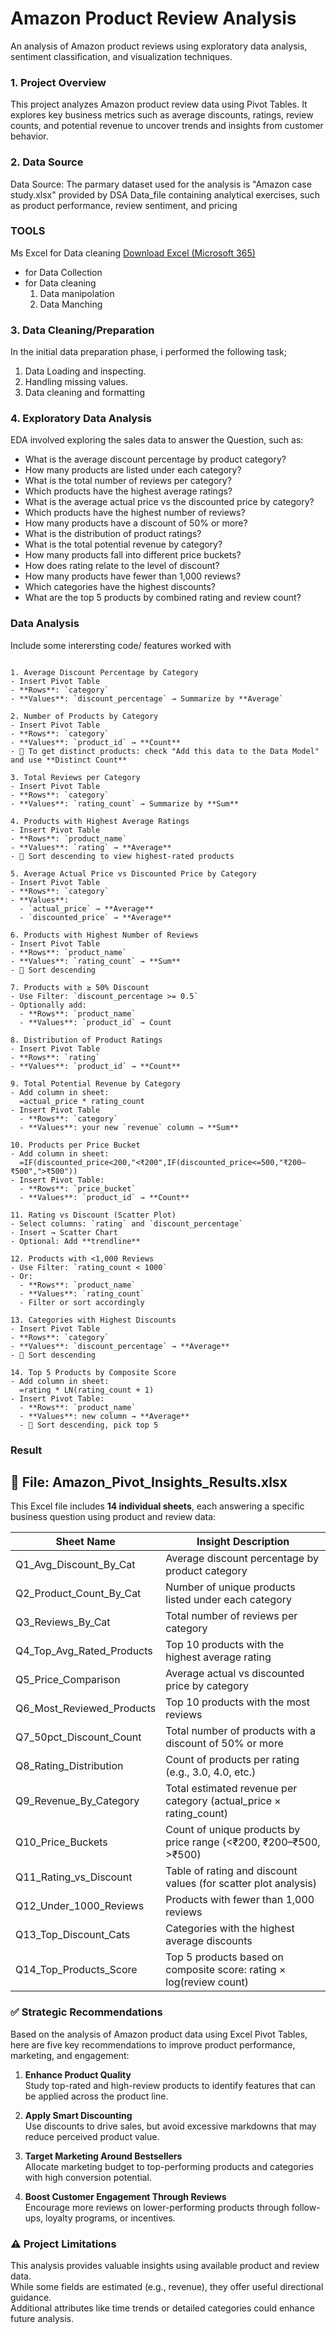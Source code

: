 # Amazon Product Review Analysis
An analysis of Amazon product reviews using exploratory data analysis, sentiment classification, and visualization techniques.

### 1. Project Overview

This project analyzes Amazon product review data using Pivot Tables. It explores key business metrics such as average discounts, ratings, review counts, and potential revenue to uncover trends and insights from customer behavior.

### 2. Data Source
Data Source: The parmary dataset used for the analysis is "Amazon case study.xlsx" provided by DSA Data_file containing analytical exercises, such as product performance, review sentiment, and pricing

### TOOLS

Ms Excel for Data cleaning [Download Excel (Microsoft 365)](https://www.microsoft.com/en-us/microsoft-365/excel)
 - for Data Collection
 - for Data cleaning
     1. Data manipolation
     2. Data Manching
 
### 3. Data Cleaning/Preparation


In the initial data preparation phase, i performed the following task;
1. Data Loading and inspecting.
2. Handling missing values.
3. Data cleaning and formatting

### 4. Exploratory Data Analysis

EDA involved exploring the sales data to answer the Question, such as:

- What is the average discount percentage by product category?
- How many products are listed under each category?
- What is the total number of reviews per category?
- Which products have the highest average ratings?
- What is the average actual price vs the discounted price by category?
- Which products have the highest number of reviews?
- How many products have a discount of 50% or more?
- What is the distribution of product ratings?
- What is the total potential revenue by category?
- How many products fall into different price buckets?
- How does rating relate to the level of discount?
- How many products have fewer than 1,000 reviews?
- Which categories have the highest discounts?
- What are the top 5 products by combined rating and review count?

### Data Analysis

Include some interersting code/ features worked with

```This is Generated Using Excel Pivot Tables

1. Average Discount Percentage by Category
- Insert Pivot Table
- **Rows**: `category`
- **Values**: `discount_percentage` → Summarize by **Average`

2. Number of Products by Category
- Insert Pivot Table
- **Rows**: `category`
- **Values**: `product_id` → **Count**
- 🔹 To get distinct products: check "Add this data to the Data Model" and use **Distinct Count**

3. Total Reviews per Category
- Insert Pivot Table
- **Rows**: `category`
- **Values**: `rating_count` → Summarize by **Sum**

4. Products with Highest Average Ratings
- Insert Pivot Table
- **Rows**: `product_name`
- **Values**: `rating` → **Average**
- 🔹 Sort descending to view highest-rated products

5. Average Actual Price vs Discounted Price by Category
- Insert Pivot Table
- **Rows**: `category`
- **Values**:
  - `actual_price` → **Average**
  - `discounted_price` → **Average**

6. Products with Highest Number of Reviews
- Insert Pivot Table
- **Rows**: `product_name`
- **Values**: `rating_count` → **Sum**
- 🔹 Sort descending

7. Products with ≥ 50% Discount
- Use Filter: `discount_percentage >= 0.5`
- Optionally add:
  - **Rows**: `product_name`
  - **Values**: `product_id` → Count

8. Distribution of Product Ratings
- Insert Pivot Table
- **Rows**: `rating`
- **Values**: `product_id` → **Count**

9. Total Potential Revenue by Category
- Add column in sheet:
  =actual_price * rating_count
- Insert Pivot Table
  - **Rows**: `category`
  - **Values**: your new `revenue` column → **Sum**

10. Products per Price Bucket
- Add column in sheet:
  =IF(discounted_price<200,"<₹200",IF(discounted_price<=500,"₹200–₹500",">₹500"))
- Insert Pivot Table:
  - **Rows**: `price_bucket`
  - **Values**: `product_id` → **Count**

11. Rating vs Discount (Scatter Plot)
- Select columns: `rating` and `discount_percentage`
- Insert → Scatter Chart
- Optional: Add **trendline**

12. Products with <1,000 Reviews
- Use Filter: `rating_count < 1000`
- Or:
  - **Rows**: `product_name`
  - **Values**: `rating_count`
  - Filter or sort accordingly

13. Categories with Highest Discounts
- Insert Pivot Table
- **Rows**: `category`
- **Values**: `discount_percentage` → **Average**
- 🔹 Sort descending

14. Top 5 Products by Composite Score
- Add column in sheet:
  =rating * LN(rating_count + 1)
- Insert Pivot Table:
  - **Rows**: `product_name`
  - **Values**: new column → **Average**
  - 🔹 Sort descending, pick top 5
```

### Result

## 📄 File: Amazon_Pivot_Insights_Results.xlsx

This Excel file includes **14 individual sheets**, each answering a specific business question using product and review data:

| Sheet Name                        | Insight Description                                                  |
|----------------------------------|-----------------------------------------------------------------------|
| Q1_Avg_Discount_By_Cat           | Average discount percentage by product category                      |
| Q2_Product_Count_By_Cat          | Number of unique products listed under each category                 |
| Q3_Reviews_By_Cat                | Total number of reviews per category                                 |
| Q4_Top_Avg_Rated_Products        | Top 10 products with the highest average rating                      |
| Q5_Price_Comparison              | Average actual vs discounted price by category                       |
| Q6_Most_Reviewed_Products        | Top 10 products with the most reviews                                |
| Q7_50pct_Discount_Count          | Total number of products with a discount of 50% or more              |
| Q8_Rating_Distribution           | Count of products per rating (e.g., 3.0, 4.0, etc.)                  |
| Q9_Revenue_By_Category           | Total estimated revenue per category (actual_price × rating_count)   |
| Q10_Price_Buckets                | Count of unique products by price range (<₹200, ₹200–₹500, >₹500)   |
| Q11_Rating_vs_Discount           | Table of rating and discount values (for scatter plot analysis)      |
| Q12_Under_1000_Reviews           | Products with fewer than 1,000 reviews                               |
| Q13_Top_Discount_Cats            | Categories with the highest average discounts                        |
| Q14_Top_Products_Score           | Top 5 products based on composite score: rating × log(review count)  |


### ✅ Strategic Recommendations

Based on the analysis of Amazon product data using Excel Pivot Tables, here are five key recommendations to improve product performance, marketing, and engagement:

1. **Enhance Product Quality**  
   Study top-rated and high-review products to identify features that can be applied across the product line.

2. **Apply Smart Discounting**  
   Use discounts to drive sales, but avoid excessive markdowns that may reduce perceived product value.

3. **Target Marketing Around Bestsellers**  
   Allocate marketing budget to top-performing products and categories with high conversion potential.

4. **Boost Customer Engagement Through Reviews**  
   Encourage more reviews on lower-performing products through follow-ups, loyalty programs, or incentives.


### ⚠️ Project Limitations

This analysis provides valuable insights using available product and review data.  
While some fields are estimated (e.g., revenue), they offer useful directional guidance.  
Additional attributes like time trends or detailed categories could enhance future analysis.

